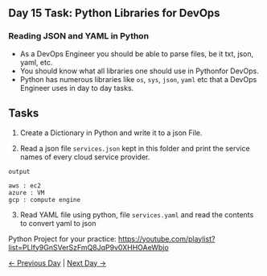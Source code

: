## Day 15 Task: Python Libraries for DevOps

### Reading JSON and YAML in Python

- As a DevOps Engineer you should be able to parse files, be it txt, json, yaml, etc.
- You should know what all libraries one should use in Pythonfor DevOps.
- Python has numerous libraries like `os`, `sys`, `json`, `yaml` etc that a DevOps Engineer uses in day to day tasks.

## Tasks

1. Create a Dictionary in Python and write it to a json File.

2. Read a json file `services.json` kept in this folder and print the service names of every cloud service provider.

```
output

aws : ec2
azure : VM
gcp : compute engine

```

3. Read YAML file using python, file `services.yaml` and read the contents to convert yaml to json

Python Project for your practice:
https://youtube.com/playlist?list=PLlfy9GnSVerSzFmQ8JqP9v0XHHOAeWbjo

[← Previous Day](../day14/README.md) | [Next Day →](../day16/README.md)
